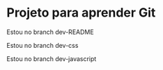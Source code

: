 # Projeto para aprender Git



Estou no branch dev-README

Estou no branch dev-css

Estou no branch dev-javascript


